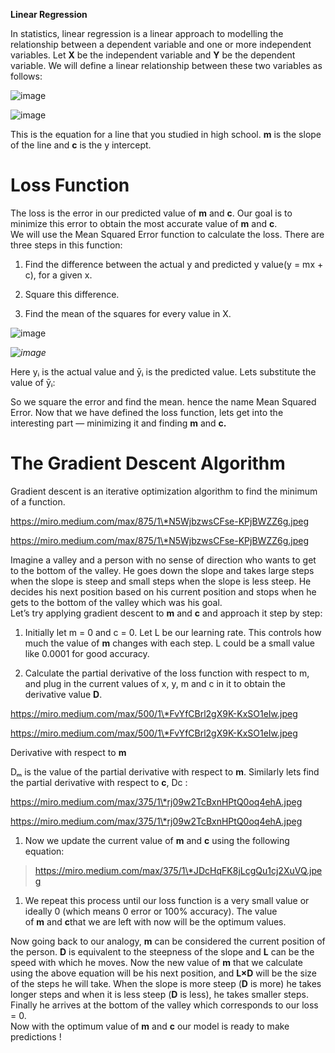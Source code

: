 **Linear Regression**

In statistics, linear regression is a linear approach to modelling the
relationship between a dependent variable and one or more independent variables.
Let **X** be the independent variable and **Y** be the dependent variable. We
will define a linear relationship between these two variables as follows:

![image](https://user-images.githubusercontent.com/36807028/62227651-f028ed80-b3d9-11e9-919e-753214e475f6.png)

![image](<https://user-images.githubusercontent.com/36807028/62227740-18b0e780-b3da-11e9-976c-605e88bafa7f.png>)

This is the equation for a line that you studied in high school. **m** is the
slope of the line and **c** is the y intercept.

Loss Function
=============

The loss is the error in our predicted value of **m** and **c**. Our goal is to
minimize this error to obtain the most accurate value of **m** and **c**.  
We will use the Mean Squared Error function to calculate the loss. There are
three steps in this function:

1.  Find the difference between the actual y and predicted y value(y = mx + c),
    for a given x.

2.  Square this difference.

3.  Find the mean of the squares for every value in X.

![image](<https://user-images.githubusercontent.com/36807028/62228067-a42a7880-b3da-11e9-9b83-340f3e205559.png>)

*![image](*<https://user-images.githubusercontent.com/36807028/62228067-a42a7880-b3da-11e9-9b83-340f3e205559.png>*)*

Here yᵢ is the actual value and ȳᵢ is the predicted value. Lets substitute the
value of ȳᵢ:

So we square the error and find the mean. hence the name Mean Squared Error. Now
that we have defined the loss function, lets get into the interesting part —
minimizing it and finding **m** and **c.**

The Gradient Descent Algorithm
==============================

Gradient descent is an iterative optimization algorithm to find the minimum of a
function. 

https://miro.medium.com/max/875/1\*N5WjbzwsCFse-KPjBWZZ6g.jpeg

https://miro.medium.com/max/875/1\*N5WjbzwsCFse-KPjBWZZ6g.jpeg

Imagine a valley and a person with no sense of direction who wants to get to the
bottom of the valley. He goes down the slope and takes large steps when the
slope is steep and small steps when the slope is less steep. He decides his next
position based on his current position and stops when he gets to the bottom of
the valley which was his goal.  
Let’s try applying gradient descent to **m** and **c** and approach it step by
step:

1.  Initially let m = 0 and c = 0. Let L be our learning rate. This controls how
    much the value of **m** changes with each step. L could be a small value
    like 0.0001 for good accuracy.

2.  Calculate the partial derivative of the loss function with respect to m, and
    plug in the current values of x, y, m and c in it to obtain the derivative
    value **D**.

https://miro.medium.com/max/500/1\*FvYfCBrl2gX9K-KxSO1eIw.jpeg

https://miro.medium.com/max/500/1\*FvYfCBrl2gX9K-KxSO1eIw.jpeg

Derivative with respect to **m**

Dₘ is the value of the partial derivative with respect to **m**. Similarly lets
find the partial derivative with respect to **c**, Dc :

https://miro.medium.com/max/375/1\*rj09w2TcBxnHPtQ0oq4ehA.jpeg

https://miro.medium.com/max/375/1\*rj09w2TcBxnHPtQ0oq4ehA.jpeg

1.  Now we update the current value of **m** and **c** using the following
    equation:

>   https://miro.medium.com/max/375/1\*JDcHqFK8jLcgQu1cj2XuVQ.jpeg

1.  We repeat this process until our loss function is a very small value or
    ideally 0 (which means 0 error or 100% accuracy). The value
    of **m** and **c**that we are left with now will be the optimum values.

Now going back to our analogy, **m** can be considered the current position of
the person. **D** is equivalent to the steepness of the slope and **L** can be
the speed with which he moves. Now the new value of **m** that we calculate
using the above equation will be his next position, and **L×D** will be the size
of the steps he will take. When the slope is more steep (**D** is more) he takes
longer steps and when it is less steep (**D** is less), he takes smaller steps.
Finally he arrives at the bottom of the valley which corresponds to our loss =
0.  
Now with the optimum value of **m** and **c** our model is ready to make
predictions !

